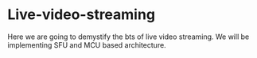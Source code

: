 # Live-video-streaming
Here we are going to demystify the bts of live video streaming. We will be implementing SFU and MCU based architecture.
